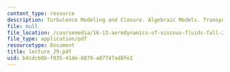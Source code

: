 ```yaml
---
content_type: resource
description: Turbulence Modeling and Closure. Algebraic Models. Transport Models
file: null
file_location: /coursemedia/16-13-aerodynamics-of-viscous-fluids-fall-2003/b4cdcb8bf83541de8879a07747ad8fe2_lecture_29.pdf
file_type: application/pdf
resourcetype: Document
title: lecture_29.pdf
uid: b4cdcb8b-f835-41de-8879-a07747ad8fe2
---
```

